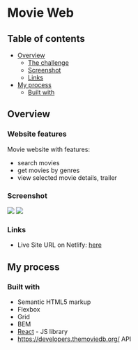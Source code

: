 # Movie Web

## Table of contents

- [Overview](#overview)
  - [The challenge](#the-challenge)
  - [Screenshot](#screenshot)
  - [Links](#links)
- [My process](#my-process)
  - [Built with](#built-with)

## Overview

### Website features

Movie website with features:

- search movies
- get movies by genres
- view selected movie details, trailer

### Screenshot

![](./src/assets/images/screenshot1.jpg)
![](./src/assets/images/screenshot2.jpg)

### Links

- Live Site URL on Netlify: [here](https://serene-lebkuchen-966263.netlify.app/)

## My process

### Built with

- Semantic HTML5 markup
- Flexbox
- Grid
- BEM
- [React](https://reactjs.org/) - JS library
- https://developers.themoviedb.org/ API
